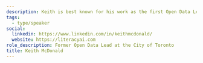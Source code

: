 ```yaml
---
description: Keith is best known for his work as the first Open Data Lead with the CIty of Toronto. He was the first official blogger for the City and one of the first to use Social Media tools as an accepted part of government work. As Open Data Lead, his “unofficial Open Data National Anthem” — the Open Data Song — went viral and led to many diverse connections and relationships across the world. Connections Keith maintains to this day. In 2017, Keith was invited to speak at the International Open Data and Urban Innovation Summit in Shanghai, China. His impressions while there — and subsequent research on how fast and how far China is moving with technology — triggered an urgent passion to speak around the benefits and risks of Artificial Intelligence. In 2018, Keith founded literacyAI to house his efforts to curate, unpack, ponder and workshop the many layers around the topic. In 2019, Keith joined the GO Open Data Association as their Director of Communications keeping his hand in the Open Data arena.
tags:
  - type/speaker
social:
  linkedin: https://www.linkedin.com/in/keithmcdonald/
  website: https://literacyai.com
role_description: Former Open Data Lead at the City of Toronto
title: Keith McDonald
---
```

